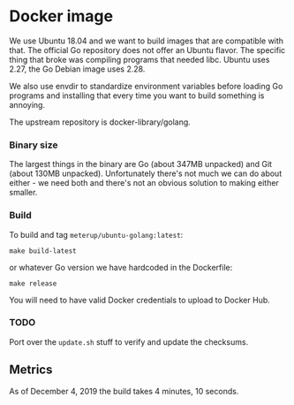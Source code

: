 # Docker image

We use Ubuntu 18.04 and we want to build images that are compatible with that.
The official Go repository does not offer an Ubuntu flavor. The specific thing
that broke was compiling programs that needed libc. Ubuntu uses 2.27, the Go
Debian image uses 2.28.

We also use envdir to standardize environment variables before loading Go
programs and installing that every time you want to build something is annoying.

The upstream repository is docker-library/golang.

### Binary size

The largest things in the binary are Go (about 347MB unpacked) and Git (about
130MB unpacked). Unfortunately there's not much we can do about either - we need
both and there's not an obvious solution to making either smaller.

### Build

To build and tag `meterup/ubuntu-golang:latest`:

```
make build-latest
```

or whatever Go version we have hardcoded in the Dockerfile:

```
make release
```

You will need to have valid Docker credentials to upload to Docker Hub.

### TODO

Port over the `update.sh` stuff to verify and update the checksums.

## Metrics

As of December 4, 2019 the build takes 4 minutes, 10 seconds.
